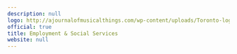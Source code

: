 ```yaml
---
description: null
logo: http://ajournalofmusicalthings.com/wp-content/uploads/Toronto-logo.png
official: true
title: Employment & Social Services
website: null
---
```

